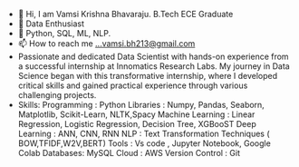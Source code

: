 - 👋 Hi, I am Vamsi Krishna Bhavaraju. B.Tech ECE Graduate 
- 👀 Data Enthusiast
- 🌱 Python, SQL, ML, NLP.
- 📫 How to reach me ...vamsi.bh213@gmail.com
- Passionate and dedicated Data Scientist with hands-on experience from a successful internship at Innomatics Research Labs. My journey in Data Science began with this transformative 
  internship, where I developed critical skills and gained practical experience through various challenging projects.
- Skills:
  Programming : Python 
  Libraries : Numpy, Pandas, Seaborn, Matplotlib, Scikit-Learn, NLTK,Spacy
  Machine Learning : Linear Regression, Logistic Regression, Decision Tree, XGBooST
  Deep Learning : ANN, CNN, RNN
  NLP : Text Transformation Techniques ( BOW,TFIDF,W2V,BERT)
  Tools : Vs code , Jupyter Notebook, Google Colab
  Databases: MySQL
  Cloud : AWS
  Version Control : Git

<!---
vamsi213/vamsi213 is a ✨ special ✨ repository because its `README.md` (this file) appears on your GitHub profile.
You can click the Preview link to take a look at your changes.
--->
